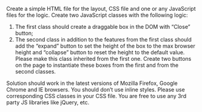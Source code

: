 Create a simple HTML file for the layout, CSS file and one or any JavaScript files for the logic. 
Create two JavaScript classes with the following logic: 
1. The first class should create a draggable box in the DOM with “Close” button; 
2. The second class in addition to the features from the first class should add the “expand” button to set the height of the box to the max browser height and “collapse” button to reset the height to the default value. Please make this class inherited from the first one. 
Create two buttons on the page to instantiate these boxes from the first and from the second classes. 

Solution should work in the latest versions of Mozilla Firefox, Google Chrome and IE browsers. You should don’t use inline styles. Please use corresponding CSS classes in your CSS file. 
You are free to use any 3rd party JS libraries like jQuery, etc. 
